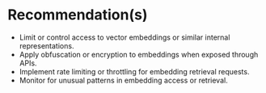# Recommendation(s)

- Limit or control access to vector embeddings or similar internal representations.
- Apply obfuscation or encryption to embeddings when exposed through APIs.
- Implement rate limiting or throttling for embedding retrieval requests.
- Monitor for unusual patterns in embedding access or retrieval.
